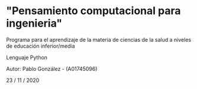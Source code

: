 # "Pensamiento computacional para ingenieria"

Programa para el aprendizaje de la materia de ciencias de la salud a niveles de educación inferior/media

Lenguaje Python

Autor:
Pablo González - (A01745096)

23 / 11 / 2020
